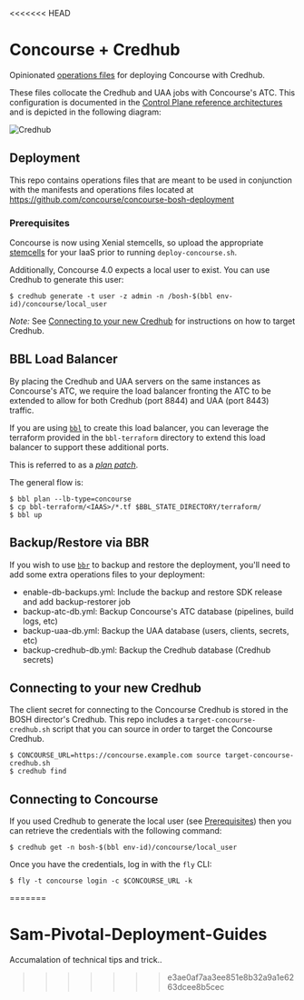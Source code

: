 <<<<<<< HEAD
# Concourse + Credhub

Opinionated [operations files](https://bosh.io/docs/cli-ops-files/) for
deploying Concourse with Credhub.

These files collocate the Credhub and UAA jobs with Concourse's ATC.
This configuration is documented in the
[Control Plane reference architectures](https://docs.pivotal.io/pivotalcf/2-2/refarch/control.html)
and is depicted in the following diagram:

![Credhub](https://docs.pivotal.io/pivotalcf/2-2/refarch/images/concourse-bosh-jobs.png)

## Deployment

This repo contains operations files that are meant to be used in conjunction with
the manifests and operations files located at
https://github.com/concourse/concourse-bosh-deployment

### Prerequisites

Concourse is now using Xenial stemcells, so upload the appropriate
[stemcells](https://bosh.io/stemcells#ubuntu-xenial)  for your IaaS
prior to running `deploy-concourse.sh`.

Additionally, Concourse 4.0 expects a local user to exist.
You can use Credhub to generate this user:

```
$ credhub generate -t user -z admin -n /bosh-$(bbl env-id)/concourse/local_user
```

_Note:_ See [Connecting to your new Credhub](#connecting-to-your-new-credhub)
for instructions on how to target Credhub.

## BBL Load Balancer

By placing the Credhub and UAA servers on the same instances as Concourse's ATC,
we require the load balancer fronting the ATC to be extended to allow for both
Credhub (port 8844) and UAA (port 8443) traffic.

If you are using [`bbl`](https://github.com/cloudfoundry/bosh-bootloader) to
create this load balancer, you can leverage the terraform provided in the
`bbl-terraform` directory to extend this load balancer to support
these additional ports.

This is referred to as a [_plan patch_](https://github.com/cloudfoundry/bosh-bootloader/blob/master/plan-patches/README.md).

The general flow is:

```
$ bbl plan --lb-type=concourse
$ cp bbl-terraform/<IAAS>/*.tf $BBL_STATE_DIRECTORY/terraform/
$ bbl up
```

## Backup/Restore via BBR

If you wish to use [`bbr`](https://github.com/cloudfoundry-incubator/bosh-backup-and-restore)
to backup and restore the deployment, you'll need to add some extra operations files to your
deployment:

- enable-db-backups.yml: Include the backup and restore SDK release and add backup-restorer job
- backup-atc-db.yml: Backup Concourse's ATC database (pipelines, build logs, etc)
- backup-uaa-db.yml: Backup the UAA database (users, clients, secrets, etc)
- backup-credhub-db.yml: Backup the Credhub database (Credhub secrets)

## Connecting to your new Credhub

The client secret for connecting to the Concourse Credhub is stored in the BOSH
director's Credhub.  This repo includes a `target-concourse-credhub.sh` script
that you can source in order to target the Concourse Credhub.

```
$ CONCOURSE_URL=https://concourse.example.com source target-concourse-credhub.sh
$ credhub find
```

## Connecting to Concourse

If you used Credhub to generate the local user (see [Prerequisites](#prerequisites))
then you can retrieve the credentials with the following command:

```
$ credhub get -n bosh-$(bbl env-id)/concourse/local_user
```

Once you have the credentials, log in with the `fly` CLI:

```
$ fly -t concourse login -c $CONCOURSE_URL -k
```
=======
# Sam-Pivotal-Deployment-Guides


Accumalation of technical tips and trick..
>>>>>>> e3ae0af7aa3ee851e8b32a9a1e6263dcee8b5cec
